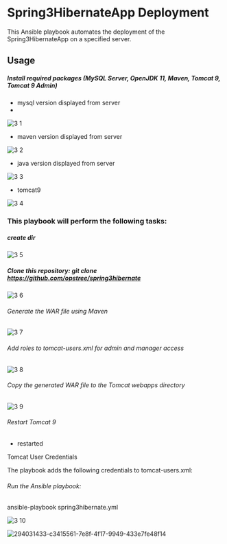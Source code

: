 # Spring3HibernateApp Deployment

This Ansible playbook automates the deployment of the Spring3HibernateApp on a specified server.

## Usage

##### Install required packages (MySQL Server, OpenJDK 11, Maven, Tomcat 9, Tomcat 9 Admin)

- mysql version displayed from server
- 
![3 1](https://github.com/udaychaturvedi/jenkinspractice/assets/149717783/7eefcf3c-09ac-4b41-a314-790bdbdcc524)



- maven version displayed from server

![3 2](https://github.com/udaychaturvedi/jenkinspractice/assets/149717783/649d0379-e6a0-4609-a6b0-351f938b45fd)

- java version displayed from server

![3 3](https://github.com/udaychaturvedi/jenkinspractice/assets/149717783/bf42451c-c73c-4652-acf9-971a44dff575)


- tomcat9

![3 4](https://github.com/udaychaturvedi/jenkinspractice/assets/149717783/fdfafca2-f4a7-4f84-a47f-759398521d4c)


### This playbook will perform the following tasks:

##### create dir

![3 5](https://github.com/udaychaturvedi/jenkinspractice/assets/149717783/31731ee3-fefb-4997-9cbb-b863588ce1a7)


##### Clone this repository: git clone https://github.com/opstree/spring3hibernate

![3 6](https://github.com/udaychaturvedi/jenkinspractice/assets/149717783/2ecb4aa5-e5ab-4761-bc6a-25df46a109da)


###### Generate the WAR file using Maven

![3 7](https://github.com/udaychaturvedi/jenkinspractice/assets/149717783/3427f58f-c7e6-4d1e-b5cf-f0fef2e256ba)


###### Add roles to tomcat-users.xml for admin and manager access

![3 8](https://github.com/udaychaturvedi/jenkinspractice/assets/149717783/ce095b39-6bfd-40df-8ee0-4edbb8ae3fde)

###### Copy the generated WAR file to the Tomcat webapps directory

![3 9](https://github.com/udaychaturvedi/jenkinspractice/assets/149717783/7627097f-a1a6-41bd-b59a-7c72c217fd08)


###### Restart Tomcat 9

- restarted

Tomcat User Credentials

The playbook adds the following credentials to tomcat-users.xml:

<role rolename="admin-gui"/>
<role rolename="manager-gui"/>
<user username="tomcat" password="pass" roles="admin-gui,manager-gui"/>



###### Run the Ansible playbook:

ansible-playbook spring3hibernate.yml

![3 10](https://github.com/udaychaturvedi/jenkinspractice/assets/149717783/3426a373-b8be-48ab-8c74-41164846531a)


![294031433-c3415561-7e8f-4f17-9949-433e7fe48f14](https://github.com/udaychaturvedi/jenkinspractice/assets/149717783/9f0f1cec-f5f4-4fb9-82f6-3322bfa7a1b5)



